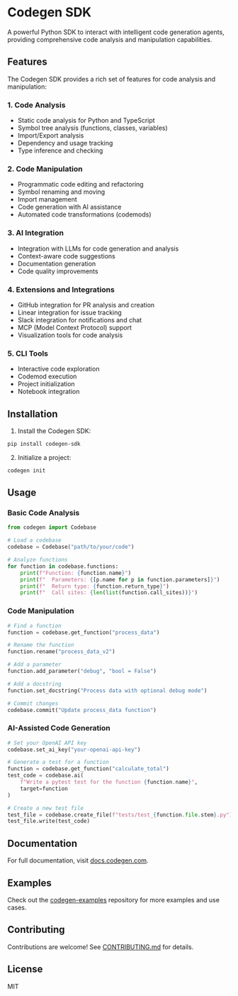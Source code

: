 # Codegen SDK

A powerful Python SDK to interact with intelligent code generation agents, providing comprehensive code analysis and manipulation capabilities.

## Features

The Codegen SDK provides a rich set of features for code analysis and manipulation:

### 1. Code Analysis

- Static code analysis for Python and TypeScript
- Symbol tree analysis (functions, classes, variables)
- Import/Export analysis
- Dependency and usage tracking
- Type inference and checking

### 2. Code Manipulation

- Programmatic code editing and refactoring
- Symbol renaming and moving
- Import management
- Code generation with AI assistance
- Automated code transformations (codemods)

### 3. AI Integration

- Integration with LLMs for code generation and analysis
- Context-aware code suggestions
- Documentation generation
- Code quality improvements

### 4. Extensions and Integrations

- GitHub integration for PR analysis and creation
- Linear integration for issue tracking
- Slack integration for notifications and chat
- MCP (Model Context Protocol) support
- Visualization tools for code analysis

### 5. CLI Tools

- Interactive code exploration
- Codemod execution
- Project initialization
- Notebook integration

## Installation

1. Install the Codegen SDK:

```bash
pip install codegen-sdk
```

2. Initialize a project:

```bash
codegen init
```

## Usage

### Basic Code Analysis

```python
from codegen import Codebase

# Load a codebase
codebase = Codebase("path/to/your/code")

# Analyze functions
for function in codebase.functions:
    print(f"Function: {function.name}")
    print(f"  Parameters: {[p.name for p in function.parameters]}")
    print(f"  Return type: {function.return_type}")
    print(f"  Call sites: {len(list(function.call_sites))}")
```

### Code Manipulation

```python
# Find a function
function = codebase.get_function("process_data")

# Rename the function
function.rename("process_data_v2")

# Add a parameter
function.add_parameter("debug", "bool = False")

# Add a docstring
function.set_docstring("Process data with optional debug mode")

# Commit changes
codebase.commit("Update process_data function")
```

### AI-Assisted Code Generation

```python
# Set your OpenAI API key
codebase.set_ai_key("your-openai-api-key")

# Generate a test for a function
function = codebase.get_function("calculate_total")
test_code = codebase.ai(
    f"Write a pytest test for the function {function.name}",
    target=function
)

# Create a new test file
test_file = codebase.create_file(f"tests/test_{function.file.stem}.py")
test_file.write(test_code)
```

## Documentation

For full documentation, visit [docs.codegen.com](https://docs.codegen.com).

## Examples

Check out the [codegen-examples](https://github.com/Zeeeepa/codegen-examples) repository for more examples and use cases.

## Contributing

Contributions are welcome! See [CONTRIBUTING.md](CONTRIBUTING.md) for details.

## License

MIT

